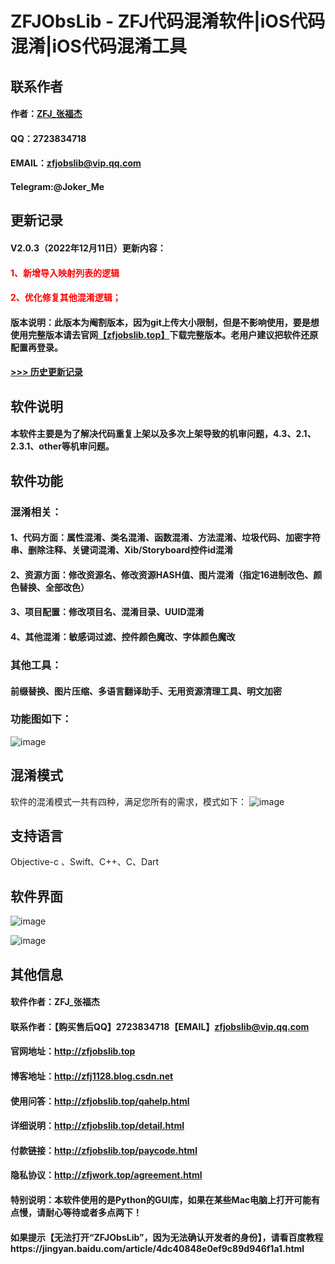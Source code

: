 
# ZFJObsLib - ZFJ代码混淆软件|iOS代码混淆|iOS代码混淆工具

## 联系作者
#### 作者：[ZFJ_张福杰](http://zfj1128.blog.csdn.net)
#### QQ：2723834718
#### EMAIL：zfjobslib@vip.qq.com
#### Telegram:@Joker_Me


## 更新记录

#### V2.0.3（2022年12月11日）更新内容：

#### <font color=FF0000>1、新增导入映射列表的逻辑</font>

#### <font color=FF0000>2、优化修复其他混淆逻辑；</font>

#### 版本说明：此版本为阉割版本，因为git上传大小限制，但是不影响使用，要是想使用完整版本请去官网[【zfjobslib.top】](https://zfjobslib.top/)下载完整版本。老用户建议把软件还原配置再登录。

#### [>>> 历史更新记录](https://github.com/zfjsyqk/ZFJObsLib/blob/master/UpdateRecords.md)

## 软件说明
#### 本软件主要是为了解决代码重复上架以及多次上架导致的机审问题，4.3、2.1、2.3.1、other等机审问题。

## 软件功能
### 混淆相关：
#### 1、代码方面：属性混淆、类名混淆、函数混淆、方法混淆、垃圾代码、加密字符串、删除注释、关键词混淆、Xib/Storyboard控件id混淆
#### 2、资源方面：修改资源名、修改资源HASH值、图片混淆（指定16进制改色、颜色替换、全部改色）
#### 3、项目配置：修改项目名、混淆目录、UUID混淆
#### 4、其他混淆：敏感词过滤、控件颜色魔改、字体颜色魔改
### 其他工具：
#### 前缀替换、图片压缩、多语言翻译助手、无用资源清理工具、明文加密
### 功能图如下：

![image](https://zfjobslib.top/images/software-img/tree_fun_4.png)

## 混淆模式
软件的混淆模式一共有四种，满足您所有的需求，模式如下：
![image](https://zfjobslib.top/images/detail-img/obs_confusion_mode.png)

## 支持语言
Objective-c 、Swift、C++、C、Dart

## 软件界面
![image](https://zfjobslib.top/images/detail-img/menu.png)

![image](https://zfjobslib.top/images/software-img/22.png)

## 其他信息

#### 软件作者：ZFJ_张福杰
#### 联系作者：【购买售后QQ】2723834718【EMAIL】zfjobslib@vip.qq.com
#### 官网地址：http://zfjobslib.top
#### 博客地址：http://zfj1128.blog.csdn.net
#### 使用问答：http://zfjobslib.top/qahelp.html
#### 详细说明：http://zfjobslib.top/detail.html
#### 付款链接：http://zfjobslib.top/paycode.html
#### 隐私协议：http://zfjwork.top/agreement.html

#### 特别说明：本软件使用的是Python的GUI库，如果在某些Mac电脑上打开可能有点慢，请耐心等待或者多点两下！
#### 如果提示【无法打开“ZFJObsLib”，因为无法确认开发者的身份】，请看百度教程https://jingyan.baidu.com/article/4dc40848e0ef9c89d946f1a1.html